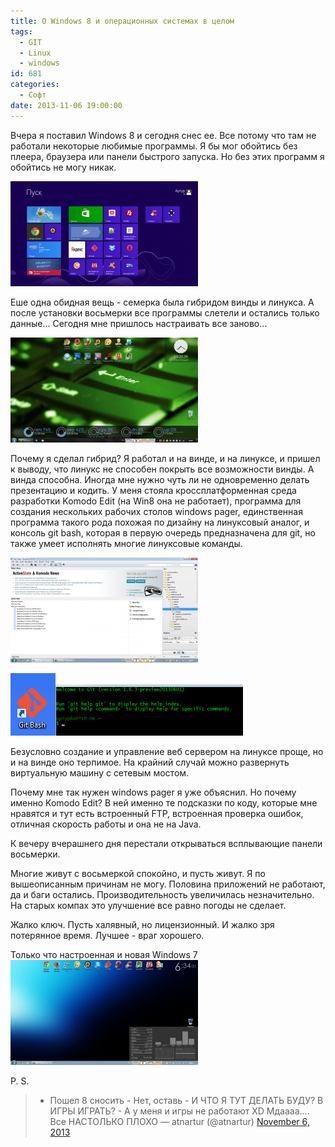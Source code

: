 ```yaml
---
title: О Windows 8 и операционных системах в целом
tags:
  - GIT
  - Linux
  - windows
id: 681
categories:
  - Софт
date: 2013-11-06 19:00:00
---
```


Вчера я поставил Windows 8 и сегодня снес ее.  Все потому что там не работали некоторые любимые программы. Я бы мог обойтись без плеера, браузера или панели быстрого запуска. Но без этих программ я обойтись не могу никак. <!--more-->

[![](/content/2013/11/Image-5-300x168.png)](/content/2013/11/Image-5.png)

Еше одна обидная вещь - семерка была гибридом винды и линукса. А после установки восьмерки все программы слетели и остались только данные... Сегодня мне пришлось настраивать все заново...

[![Старая Win7](/content/2013/11/1irOxtVVvx4-300x168.jpg)](/content/2013/11/1irOxtVVvx4.jpg)

Почему я сделал гибрид? Я работал и на винде, и на линуксе, и пришел к выводу, что линукс не способен покрыть все возможности винды. А винда способна. Иногда мне нужно чуть ли не одновременно делать презентацию и кодить. У меня стояла кроссплатформенная среда разработки Komodo Edit (на Win8 она не работает), программа для создания нескольких рабочих столов windows pager, единственная программа такого рода похожая по дизайну на линуксовый аналог, и консоль git bash, которая в первую очередь предназначена для git, но также умеет исполнять многие линуксовые команды.

[![](/content/2013/11/Image_002-300x168.png)](/content/2013/11/Image_002.png)

[![](/content/2013/07/Image-012.png)](/content/2013/07/Image-012.png)[![](/content/2013/07/Image-013-300x82.png)](/content/2013/07/Image-013.png)

Безусловно создание и управление веб  сервером на линуксе проще, но и на винде оно терпимое. На крайний случай можно развернуть виртуальную машину с сетевым мостом.

Почему мне так нужен windows pager я уже объяснил. Но почему именно Komodo Edit? В ней именно те подсказки по коду, которые мне нравятся и тут есть встроенный FTP, встроенная проверка ошибок, отличная скорость работы и она не на Java.

К вечеру вчерашнего дня перестали открываться всплывающие панели восьмерки.

Многие живут с восьмеркой спокойно, и пусть живут. Я по вышеописанным причинам не могу. Половина приложений не работают, да и баги остались. Производительность увеличилась незначительно. На старых компах это улучшение все равно погоды не сделает.

Жалко ключ. Пусть халявный, но лицензионный. И жалко зря потерянное время. Лучшее - враг хорошего.

Только что настроенная и новая Windows 7
[![Image_001](/content/2013/11/Image_001-300x168.png)](/content/2013/11/Image_001.png)

P. S.

> - Пошел 8 сносить&#10;- Нет, оставь&#10;- И ЧТО Я ТУТ ДЕЛАТЬ БУДУ? В ИГРЫ ИГРАТЬ?&#10;- А у меня и игры не работают XD&#10;&#10;Мдаааа.... Все НАСТОЛЬКО ПЛОХО
> &mdash; atnartur (@atnartur) [November 6, 2013](https://twitter.com/atnartur/statuses/398014804931407872)
<script async src="//platform.twitter.com/widgets.js" charset="utf-8"></script>
